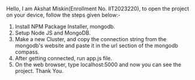 Hello, I am Akshat Miskin(Enrollment No. IIT2023220), to open the project on your device, follow the steps given below:-
1) Install NPM Package Installer, mongodb.
2) Setup Node JS and MongoDB.
3) Make a new Cluster, and copy the connection string from the mongodb's website and paste it in the url section of the mongodb compass.
4) After getting connected, run app.js file.
5) On the web browser, type localhost:5000 and now you can see the project.
Thank You.
